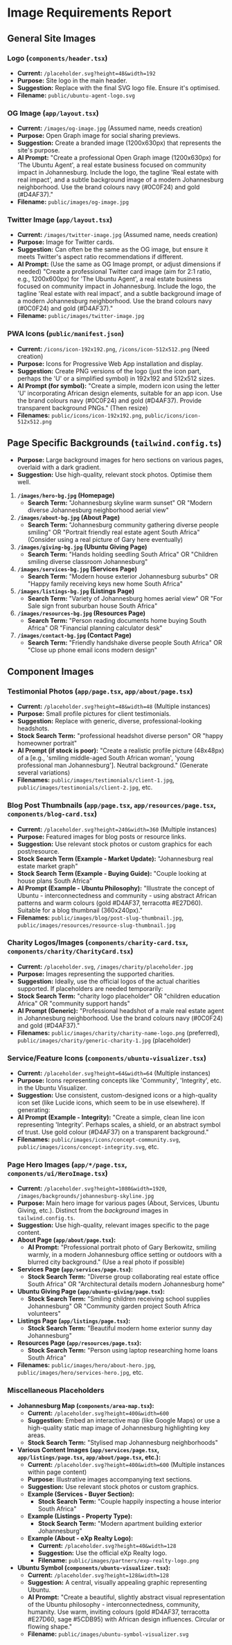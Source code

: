 # Image Requirements Report

## General Site Images

### Logo (`components/header.tsx`)
- **Current:** `/placeholder.svg?height=48&width=192`
- **Purpose:** Site logo in the main header.
- **Suggestion:** Replace with the final SVG logo file. Ensure it's optimised.
- **Filename:** `public/ubuntu-agent-logo.svg`

### OG Image (`app/layout.tsx`)
- **Current:** `/images/og-image.jpg` (Assumed name, needs creation)
- **Purpose:** Open Graph image for social sharing previews.
- **Suggestion:** Create a branded image (1200x630px) that represents the site's purpose.
- **AI Prompt:** "Create a professional Open Graph image (1200x630px) for 'The Ubuntu Agent', a real estate business focused on community impact in Johannesburg. Include the logo, the tagline 'Real estate with real impact', and a subtle background image of a modern Johannesburg neighborhood. Use the brand colours navy (#0C0F24) and gold (#D4AF37)."
- **Filename:** `public/images/og-image.jpg`

### Twitter Image (`app/layout.tsx`)
- **Current:** `/images/twitter-image.jpg` (Assumed name, needs creation)
- **Purpose:** Image for Twitter cards.
- **Suggestion:** Can often be the same as the OG image, but ensure it meets Twitter's aspect ratio recommendations if different.
- **AI Prompt:** (Use the same as OG Image prompt, or adjust dimensions if needed) "Create a professional Twitter card image (aim for 2:1 ratio, e.g., 1200x600px) for 'The Ubuntu Agent', a real estate business focused on community impact in Johannesburg. Include the logo, the tagline 'Real estate with real impact', and a subtle background image of a modern Johannesburg neighborhood. Use the brand colours navy (#0C0F24) and gold (#D4AF37)."
- **Filename:** `public/images/twitter-image.jpg`

### PWA Icons (`public/manifest.json`)
- **Current:** `/icons/icon-192x192.png`, `/icons/icon-512x512.png` (Need creation)
- **Purpose:** Icons for Progressive Web App installation and display.
- **Suggestion:** Create PNG versions of the logo (just the icon part, perhaps the 'U' or a simplified symbol) in 192x192 and 512x512 sizes.
- **AI Prompt (for symbol):** "Create a simple, modern icon using the letter 'U' incorporating African design elements, suitable for an app icon. Use the brand colours navy (#0C0F24) and gold (#D4AF37). Provide transparent background PNGs." (Then resize)
- **Filenames:** `public/icons/icon-192x192.png`, `public/icons/icon-512x512.png`

## Page Specific Backgrounds (`tailwind.config.ts`)

- **Purpose:** Large background images for hero sections on various pages, overlaid with a dark gradient.
- **Suggestion:** Use high-quality, relevant stock photos. Optimise them well.

1.  **`/images/hero-bg.jpg` (Homepage)**
    - **Search Term:** "Johannesburg skyline warm sunset" OR "Modern diverse Johannesburg neighborhood aerial view"
2.  **`/images/about-bg.jpg` (About Page)**
    - **Search Term:** "Johannesburg community gathering diverse people smiling" OR "Portrait friendly real estate agent South Africa" (Consider using a real picture of Gary here eventually)
3.  **`/images/giving-bg.jpg` (Ubuntu Giving Page)**
    - **Search Term:** "Hands holding seedling South Africa" OR "Children smiling diverse classroom Johannesburg"
4.  **`/images/services-bg.jpg` (Services Page)**
    - **Search Term:** "Modern house exterior Johannesburg suburbs" OR "Happy family receiving keys new home South Africa"
5.  **`/images/listings-bg.jpg` (Listings Page)**
    - **Search Term:** "Variety of Johannesburg homes aerial view" OR "For Sale sign front suburban house South Africa"
6.  **`/images/resources-bg.jpg` (Resources Page)**
    - **Search Term:** "Person reading documents home buying South Africa" OR "Financial planning calculator desk"
7.  **`/images/contact-bg.jpg` (Contact Page)**
    - **Search Term:** "Friendly handshake diverse people South Africa" OR "Close up phone email icons modern design"

## Component Images

### Testimonial Photos (`app/page.tsx`, `app/about/page.tsx`)
- **Current:** `/placeholder.svg?height=48&width=48` (Multiple instances)
- **Purpose:** Small profile pictures for client testimonials.
- **Suggestion:** Replace with generic, diverse, professional-looking headshots.
- **Stock Search Term:** "professional headshot diverse person" OR "happy homeowner portrait"
- **AI Prompt (if stock is poor):** "Create a realistic profile picture (48x48px) of a [e.g., 'smiling middle-aged South African woman', 'young professional man Johannesburg']. Neutral background." (Generate several variations)
- **Filenames:** `public/images/testimonials/client-1.jpg`, `public/images/testimonials/client-2.jpg`, etc.

### Blog Post Thumbnails (`app/page.tsx`, `app/resources/page.tsx`, `components/blog-card.tsx`)
- **Current:** `/placeholder.svg?height=240&width=360` (Multiple instances)
- **Purpose:** Featured images for blog posts or resource links.
- **Suggestion:** Use relevant stock photos or custom graphics for each post/resource.
- **Stock Search Term (Example - Market Update):** "Johannesburg real estate market graph"
- **Stock Search Term (Example - Buying Guide):** "Couple looking at house plans South Africa"
- **AI Prompt (Example - Ubuntu Philosophy):** "Illustrate the concept of Ubuntu - interconnectedness and community - using abstract African patterns and warm colours (gold #D4AF37, terracotta #E27D60). Suitable for a blog thumbnail (360x240px)."
- **Filenames:** `public/images/blog/post-slug-thumbnail.jpg`, `public/images/resources/resource-slug-thumbnail.jpg`

### Charity Logos/Images (`components/charity-card.tsx`, `components/charity/CharityCard.tsx`)
- **Current:** `/placeholder.svg`, `/images/charity/placeholder.jpg`
- **Purpose:** Images representing the supported charities.
- **Suggestion:** Ideally, use the official logos of the actual charities supported. If placeholders are needed temporarily:
- **Stock Search Term:** "charity logo placeholder" OR "children education Africa" OR "community support hands"
- **AI Prompt (Generic):** "Professional headshot of a male real estate agent in Johannesburg neighborhood. Use the brand colours navy (#0C0F24) and gold (#D4AF37)."
- **Filenames:** `public/images/charity/charity-name-logo.png` (preferred), `public/images/charity/generic-charity-1.jpg` (placeholder)

### Service/Feature Icons (`components/ubuntu-visualizer.tsx`)
- **Current:** `/placeholder.svg?height=64&width=64` (Multiple instances)
- **Purpose:** Icons representing concepts like 'Community', 'Integrity', etc. in the Ubuntu Visualizer.
- **Suggestion:** Use consistent, custom-designed icons or a high-quality icon set (like Lucide icons, which seem to be in use elsewhere). If generating:
- **AI Prompt (Example - Integrity):** "Create a simple, clean line icon representing 'Integrity'. Perhaps scales, a shield, or an abstract symbol of trust. Use gold colour (#D4AF37) on a transparent background."
- **Filenames:** `public/images/icons/concept-community.svg`, `public/images/icons/concept-integrity.svg`, etc.

### Page Hero Images (`app/*/page.tsx`, `components/ui/HeroImage.tsx`)
- **Current:** `/placeholder.svg?height=1080&width=1920`, `/images/backgrounds/johannesburg-skyline.jpg`
- **Purpose:** Main hero image for various pages (About, Services, Ubuntu Giving, etc.). Distinct from the *background* images in `tailwind.config.ts`.
- **Suggestion:** Use high-quality, relevant images specific to the page content.
- **About Page (`app/about/page.tsx`):**
    - **AI Prompt:** "Professional portrait photo of Gary Berkowitz, smiling warmly, in a modern Johannesburg office setting or outdoors with a blurred city background." (Use a real photo if possible)
- **Services Page (`app/services/page.tsx`):**
    - **Stock Search Term:** "Diverse group collaborating real estate office South Africa" OR "Architectural details modern Johannesburg home"
- **Ubuntu Giving Page (`app/ubuntu-giving/page.tsx`):**
    - **Stock Search Term:** "Smiling children receiving school supplies Johannesburg" OR "Community garden project South Africa volunteers"
- **Listings Page (`app/listings/page.tsx`):**
    - **Stock Search Term:** "Beautiful modern home exterior sunny day Johannesburg"
- **Resources Page (`app/resources/page.tsx`):**
    - **Stock Search Term:** "Person using laptop researching home loans South Africa"
- **Filenames:** `public/images/hero/about-hero.jpg`, `public/images/hero/services-hero.jpg`, etc.

### Miscellaneous Placeholders
- **Johannesburg Map (`components/area-map.tsx`):**
    - **Current:** `/placeholder.svg?height=400&width=600`
    - **Suggestion:** Embed an interactive map (like Google Maps) or use a high-quality static map image of Johannesburg highlighting key areas.
    - **Stock Search Term:** "Stylised map Johannesburg neighborhoods"
- **Various Content Images (`app/services/page.tsx`, `app/listings/page.tsx`, `app/about/page.tsx`, etc.):**
    - **Current:** `/placeholder.svg?height=400&width=600` (Multiple instances within page content)
    - **Purpose:** Illustrative images accompanying text sections.
    - **Suggestion:** Use relevant stock photos or custom graphics.
    - **Example (Services - Buyer Section):**
        - **Stock Search Term:** "Couple happily inspecting a house interior South Africa"
    - **Example (Listings - Property Type):**
        - **Stock Search Term:** "Modern apartment building exterior Johannesburg"
    - **Example (About - eXp Realty Logo):**
        - **Current:** `/placeholder.svg?height=40&width=128`
        - **Suggestion:** Use the official eXp Realty logo.
        - **Filename:** `public/images/partners/exp-realty-logo.png`
- **Ubuntu Symbol (`components/ubuntu-visualizer.tsx`):**
    - **Current:** `/placeholder.svg?height=128&width=128`
    - **Suggestion:** A central, visually appealing graphic representing Ubuntu.
    - **AI Prompt:** "Create a beautiful, slightly abstract visual representation of the Ubuntu philosophy - interconnectedness, community, humanity. Use warm, inviting colours (gold #D4AF37, terracotta #E27D60, sage #5CDB95) with African design influences. Circular or flowing shape."
    - **Filename:** `public/images/ubuntu-symbol-visualizer.svg`

``` 